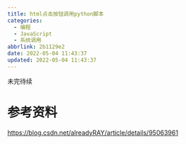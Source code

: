 ```yaml
---
title: html点击按钮调用python脚本
categories:
  - 编程
  - JavaScript
  - 系统调用
abbrlink: 2b1129e2
date: 2022-05-04 11:43:37
updated: 2022-05-04 11:43:37
---
```

未完待续
# 参考资料
https://blog.csdn.net/alreadyRAY/article/details/95063961